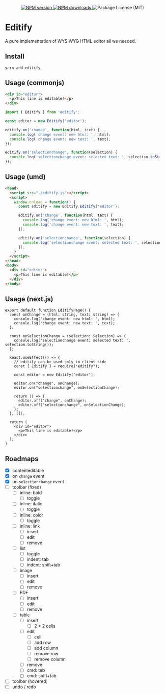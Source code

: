 <p align="center">
  <a aria-label="NPM version" href="https://www.npmjs.com/package/editify">
    <img src="https://img.shields.io/npm/v/editify.svg?style=for-the-badge&labelColor=000000" alt="NPM version">
  </a>
  <a aria-label="NPM downloads" href="https://www.npmjs.com/package/editify">
    <img src="https://img.shields.io/npm/dt/editify.svg?style=for-the-badge&labelColor=000000" alt="NPM downloads">
  </a>
  <img src="https://img.shields.io/github/license/saltyshiomix/editify.svg?style=for-the-badge&labelColor=000000" alt="Package License (MIT)">
</p>

# Editify

A pure implementation of WYSIWYG HTML editor all we needed.

## Install

```shell
yarn add editify
```

## Usage (commonjs)

```html
<div id="editor">
  <p>This line is editable!</p>
</div>
```

```ts
import { Editify } from 'editify';

const editor = new Editify('editor');

editify.on('change', function(html, text) {
  console.log('change event: new html: ', html);
  console.log('change event: new text: ', text);
});

editify.on('selectionchange', function(selection) {
  console.log('selectionchange event: selected text: ', selection.toString());
});
```

## Usage (umd)

```html
<head>
  <script src="./editify.js"></script>
  <script>
    window.onload = function() {
      const editify = new Editify.Editify('editor');

      editify.on('change', function(html, text) {
        console.log('change event: new html: ', html);
        console.log('change event: new text: ', text);
      });

      editify.on('selectionchange', function(selection) {
        console.log('selectionchange event: selected text: ', selection.toString());
      });
    }
  </script>
</head>
<body>
  <div id="editor">
    <p>This line is editable!</p>
  </div>
</body>
```

## Usage (next.js)

```tsx
export default function EditifyPage() {
  const onChange = (html: string, text: string) => {
    console.log('change event: new html: ', html);
    console.log('change event: new text: ', text);
  };

  const onSelectionChange = (selection: Selection) => {
    console.log('selectionchange event: selected text: ', selection.toString());
  };

  React.useEffect(() => {
    // editify can be used only in client side
    const { Editify } = require("editify");

    const editor = new Editify("editor");

    editor.on("change", onChange);
    editor.on("selectionchange", onSelectionChange);

    return () => {
      editor.off("change", onChange);
      editor.off("selectionchange", onSelectionChange);
    };
  }, []);

  return (
    <div id="editor">
      <p>This line is editable!</p>
    </div>
  );
}
```

## Roadmaps

- [x] contenteditable
- [x] on `change` event
- [x] on `selectionchange` event
- [ ] toolbar (fixed)
  - [ ] inline: bold
    - [ ] toggle
  - [ ] inline: italic
    - [ ] toggle
  - [ ] inline: color
    - [ ] toggle
  - [ ] inline: link
    - [ ] insert
    - [ ] edit
    - [ ] remove
  - [ ] list
    - [ ] toggle
    - [ ] indent: tab
    - [ ] indent: shift+tab
  - [ ] image
    - [ ] insert
    - [ ] edit
    - [ ] remove
  - [ ] PDF
    - [ ] insert
    - [ ] edit
    - [ ] remove
  - [ ] table
    - [ ] insert
      - [ ] 2 * 2 cells
    - [ ] edit
      - [ ] cell
      - [ ] add row
      - [ ] add column
      - [ ] remove row
      - [ ] remove column
    - [ ] remove
    - [ ] cmd: tab
    - [ ] cmd: shift+tab
- [ ] toolbar (hovered)
- [ ] undo / redo

